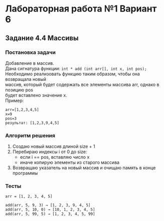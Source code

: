 
# Лабораторная работа №1 Вариант 6
## Задание 4.4 Массивы


### Постановка задачи
Добавление в массив.  
Дана сигнатура функции: `int * add (int arr[], int x, int pos);`  
Необходимо реализовать функцию таким образом, чтобы она возвращала новый  
массив, который будет содержать все элементы массива arr, однако в позицию pos  
будет вставлено значение x.  
Пример:
```
arr=[1,2,3,4,5]
x=9
pos=3
результат: [1,2,3,9,4,5]
```

### Алгоритм решения
1. Создаю новый массив длиной size + 1
2. Перебираю индексы i от 0 до size:
   - если i == pos, вставляю число x
   - иначе копирую элементы из старого массива
3. Возвращаю указатель на новый массив и очищаю память в конце программы

### Тесты
```
arr = [1, 2, 3, 4, 5]

add(arr, 5, 9, 3) → [1, 2, 3, 9, 4, 5]
add(arr, 5, 10, 0) → [10, 1, 2, 3, 4, 5]
add(arr, 5, 99, 5) → [1, 2, 3, 4, 5, 99]
```
